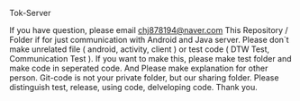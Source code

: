 Tok-Server

If you have question, please email chj878194@naver.com
This Repository / Folder if for just communication with Android and Java server.
Please don`t make unrelated file ( android, activity, client ) or test code ( DTW Test, Communication Test ).
If you want to make this, please make test folder and make code in seperated code.
And Please make explanation for other person.
Git-code is not your private folder, but our sharing folder.
Please distinguish test, release, using code, delveloping code.
Thank you.